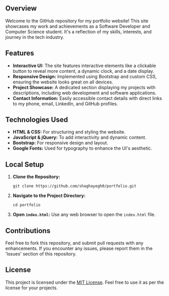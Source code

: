 
## Overview
Welcome to the GitHub repository for my portfolio website! This site showcases my work and achievements as a Software Developer and Computer Science student. It's a reflection of my skills, interests, and journey in the tech industry.

## Features
- **Interactive UI:** The site features interactive elements like a clickable button to reveal more content, a dynamic clock, and a date display.
- **Responsive Design:** Implemented using Bootstrap and custom CSS, ensuring the website looks great on all devices.
- **Project Showcase:** A dedicated section displaying my projects with descriptions, including web development and software applications.
- **Contact Information:** Easily accessible contact details with direct links to my phone, email, LinkedIn, and GitHub profiles.

## Technologies Used
- **HTML & CSS:** For structuring and styling the website.
- **JavaScript & jQuery:** To add interactivity and dynamic content.
- **Bootstrap:** For responsive design and layout.
- **Google Fonts:** Used for typography to enhance the UI's aesthetic.

## Local Setup
1. **Clone the Repository:**
   ```
   git clone https://github.com/shaghayegh0/portfolio.git
   ```
2. **Navigate to the Project Directory:**
   ```
   cd portfolio
   ```
3. **Open `index.html`:** Use any web browser to open the `index.html` file.

## Contributions
Feel free to fork this repository, and submit pull requests with any enhancements. If you encounter any issues, please report them in the 'Issues' section of this repository.

## License
This project is licensed under the [MIT License](LICENSE). Feel free to use it as per the license for your projects.

